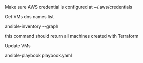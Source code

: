 Make sure AWS credential is configured at ~/.aws/credentials

Get VMs dns names list 

ansible-inventory --graph 

this command should return all machines created with Terraform

Update VMs

ansible-playbook playbook.yaml